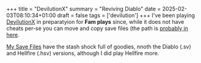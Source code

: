 +++
title = "DevilutionX"
summary = "Reviving Diablo"
date = 2025-02-03T08:10:34+01:00
draft = false
tags = ['devilution']
+++
I've been playing [DevilutionX](https://github.com/diasurgical/devilutionX) in preparatyion for **Fam plays** since,
while it does not have cheats per-se you can move and copy save files (the path is [probably in here](https://github.com/diasurgical/devilutionX/blob/master/docs/installing.md).

[My Save Files](/devilution.zip) have the stash shock full of goodies, nnoth the Diablo (.sv) and Hellfire (.hsv) versions, although I did play Hellfire more.
